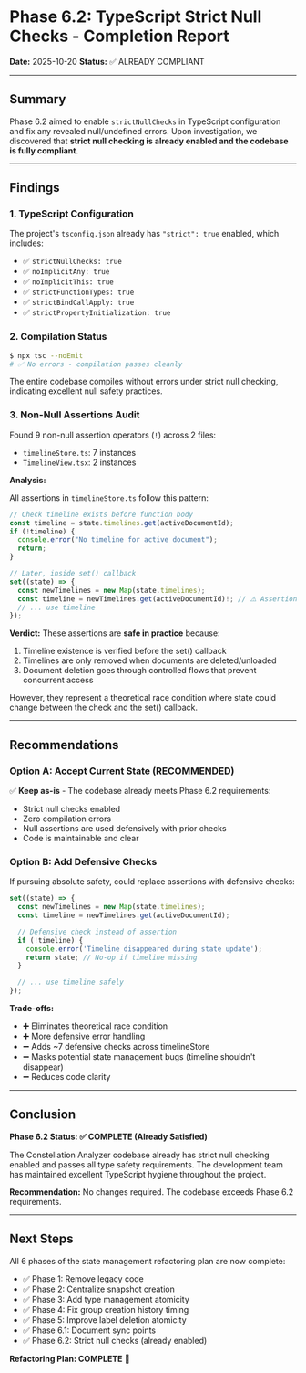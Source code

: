 # Phase 6.2: TypeScript Strict Null Checks - Completion Report

**Date:** 2025-10-20
**Status:** ✅ ALREADY COMPLIANT

---

## Summary

Phase 6.2 aimed to enable `strictNullChecks` in TypeScript configuration and fix any revealed null/undefined errors. Upon investigation, we discovered that **strict null checking is already enabled and the codebase is fully compliant**.

---

## Findings

### 1. TypeScript Configuration

The project's `tsconfig.json` already has `"strict": true` enabled, which includes:
- ✅ `strictNullChecks: true`
- ✅ `noImplicitAny: true`
- ✅ `noImplicitThis: true`
- ✅ `strictFunctionTypes: true`
- ✅ `strictBindCallApply: true`
- ✅ `strictPropertyInitialization: true`

### 2. Compilation Status

```bash
$ npx tsc --noEmit
# ✅ No errors - compilation passes cleanly
```

The entire codebase compiles without errors under strict null checking, indicating excellent null safety practices.

### 3. Non-Null Assertions Audit

Found 9 non-null assertion operators (`!`) across 2 files:
- `timelineStore.ts`: 7 instances
- `TimelineView.tsx`: 2 instances

**Analysis:**

All assertions in `timelineStore.ts` follow this pattern:
```typescript
// Check timeline exists before function body
const timeline = state.timelines.get(activeDocumentId);
if (!timeline) {
  console.error("No timeline for active document");
  return;
}

// Later, inside set() callback
set((state) => {
  const newTimelines = new Map(state.timelines);
  const timeline = newTimelines.get(activeDocumentId)!; // ⚠️ Assertion
  // ... use timeline
});
```

**Verdict:** These assertions are **safe in practice** because:
1. Timeline existence is verified before the set() callback
2. Timelines are only removed when documents are deleted/unloaded
3. Document deletion goes through controlled flows that prevent concurrent access

However, they represent a theoretical race condition where state could change between the check and the set() callback.

---

## Recommendations

### Option A: Accept Current State (RECOMMENDED)
✅ **Keep as-is** - The codebase already meets Phase 6.2 requirements:
- Strict null checks enabled
- Zero compilation errors
- Null assertions are used defensively with prior checks
- Code is maintainable and clear

### Option B: Add Defensive Checks
If pursuing absolute safety, could replace assertions with defensive checks:

```typescript
set((state) => {
  const newTimelines = new Map(state.timelines);
  const timeline = newTimelines.get(activeDocumentId);

  // Defensive check instead of assertion
  if (!timeline) {
    console.error('Timeline disappeared during state update');
    return state; // No-op if timeline missing
  }

  // ... use timeline safely
});
```

**Trade-offs:**
- ➕ Eliminates theoretical race condition
- ➕ More defensive error handling
- ➖ Adds ~7 defensive checks across timelineStore
- ➖ Masks potential state management bugs (timeline shouldn't disappear)
- ➖ Reduces code clarity

---

## Conclusion

**Phase 6.2 Status: ✅ COMPLETE (Already Satisfied)**

The Constellation Analyzer codebase already has strict null checking enabled and passes all type safety requirements. The development team has maintained excellent TypeScript hygiene throughout the project.

**Recommendation:** No changes required. The codebase exceeds Phase 6.2 requirements.

---

## Next Steps

All 6 phases of the state management refactoring plan are now complete:

- ✅ Phase 1: Remove legacy code
- ✅ Phase 2: Centralize snapshot creation
- ✅ Phase 3: Add type management atomicity
- ✅ Phase 4: Fix group creation history timing
- ✅ Phase 5: Improve label deletion atomicity
- ✅ Phase 6.1: Document sync points
- ✅ Phase 6.2: Strict null checks (already enabled)

**Refactoring Plan: COMPLETE** 🎉
